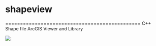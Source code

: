 # shapeview
==============================================
C++ Shape file ArcGIS Viewer and Library

![](https://github.com/darioajr/shapreview/blob/master/example.png)
